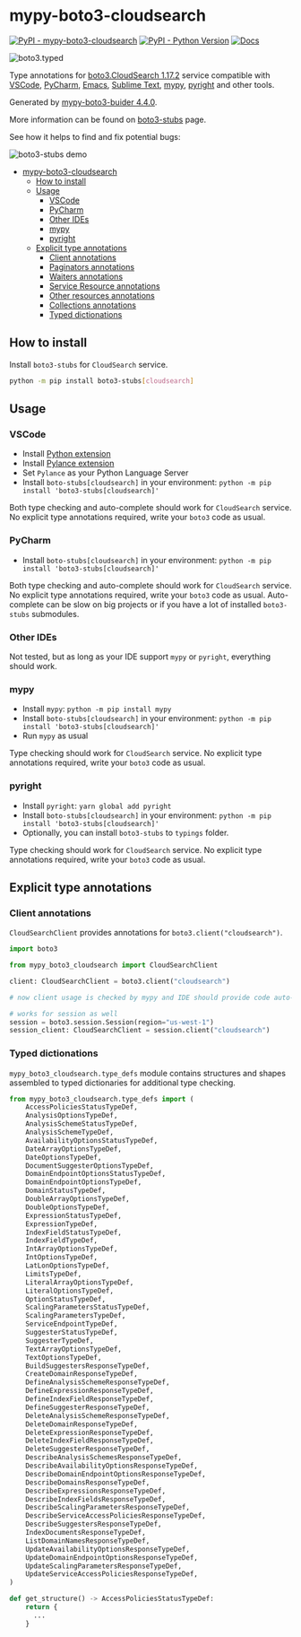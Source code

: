 # mypy-boto3-cloudsearch

[![PyPI - mypy-boto3-cloudsearch](https://img.shields.io/pypi/v/mypy-boto3-cloudsearch.svg?color=blue)](https://pypi.org/project/mypy-boto3-cloudsearch)
[![PyPI - Python Version](https://img.shields.io/pypi/pyversions/mypy-boto3-cloudsearch.svg?color=blue)](https://pypi.org/project/mypy-boto3-cloudsearch)
[![Docs](https://img.shields.io/readthedocs/mypy-boto3-builder.svg?color=blue)](https://mypy-boto3-builder.readthedocs.io/)

![boto3.typed](https://github.com/vemel/mypy_boto3_builder/raw/master/logo.png)

Type annotations for
[boto3.CloudSearch 1.17.2](https://boto3.amazonaws.com/v1/documentation/api/1.17.2/reference/services/cloudsearch.html#CloudSearch) service
compatible with
[VSCode](https://code.visualstudio.com/),
[PyCharm](https://www.jetbrains.com/pycharm/),
[Emacs](https://www.gnu.org/software/emacs/),
[Sublime Text](https://www.sublimetext.com/),
[mypy](https://github.com/python/mypy),
[pyright](https://github.com/microsoft/pyright)
and other tools.

Generated by [mypy-boto3-buider 4.4.0](https://github.com/vemel/mypy_boto3_builder).

More information can be found on [boto3-stubs](https://pypi.org/project/boto3-stubs/) page.

See how it helps to find and fix potential bugs:

![boto3-stubs demo](https://github.com/vemel/mypy_boto3_builder/raw/master/demo.gif)

- [mypy-boto3-cloudsearch](#mypy-boto3-cloudsearch)
  - [How to install](#how-to-install)
  - [Usage](#usage)
    - [VSCode](#vscode)
    - [PyCharm](#pycharm)
    - [Other IDEs](#other-ides)
    - [mypy](#mypy)
    - [pyright](#pyright)
  - [Explicit type annotations](#explicit-type-annotations)
    - [Client annotations](#client-annotations)
    - [Paginators annotations](#paginators-annotations)
    - [Waiters annotations](#waiters-annotations)
    - [Service Resource annotations](#service-resource-annotations)
    - [Other resources annotations](#other-resources-annotations)
    - [Collections annotations](#collections-annotations)
    - [Typed dictionations](#typed-dictionations)

## How to install

Install `boto3-stubs` for `CloudSearch` service.

```bash
python -m pip install boto3-stubs[cloudsearch]
```

## Usage

### VSCode

- Install [Python extension](https://marketplace.visualstudio.com/items?itemName=ms-python.python)
- Install [Pylance extension](https://marketplace.visualstudio.com/items?itemName=ms-python.vscode-pylance)
- Set `Pylance` as your Python Language Server
- Install `boto-stubs[cloudsearch]` in your environment: `python -m pip install 'boto3-stubs[cloudsearch]'`

Both type checking and auto-complete should work for `CloudSearch` service.
No explicit type annotations required, write your `boto3` code as usual.

### PyCharm

- Install `boto-stubs[cloudsearch]` in your environment: `python -m pip install 'boto3-stubs[cloudsearch]'`

Both type checking and auto-complete should work for `CloudSearch` service.
No explicit type annotations required, write your `boto3` code as usual.
Auto-complete can be slow on big projects or if you have a lot of installed `boto3-stubs` submodules.

### Other IDEs

Not tested, but as long as your IDE support `mypy` or `pyright`, everything should work.

### mypy

- Install `mypy`: `python -m pip install mypy`
- Install `boto-stubs[cloudsearch]` in your environment: `python -m pip install 'boto3-stubs[cloudsearch]'`
- Run `mypy` as usual

Type checking should work for `CloudSearch` service.
No explicit type annotations required, write your `boto3` code as usual.

### pyright

- Install `pyright`: `yarn global add pyright`
- Install `boto-stubs[cloudsearch]` in your environment: `python -m pip install 'boto3-stubs[cloudsearch]'`
- Optionally, you can install `boto3-stubs` to `typings` folder.

Type checking should work for `CloudSearch` service.
No explicit type annotations required, write your `boto3` code as usual.

## Explicit type annotations

### Client annotations

`CloudSearchClient` provides annotations for `boto3.client("cloudsearch")`.

```python
import boto3

from mypy_boto3_cloudsearch import CloudSearchClient

client: CloudSearchClient = boto3.client("cloudsearch")

# now client usage is checked by mypy and IDE should provide code auto-complete

# works for session as well
session = boto3.session.Session(region="us-west-1")
session_client: CloudSearchClient = session.client("cloudsearch")
```








### Typed dictionations

`mypy_boto3_cloudsearch.type_defs` module contains structures and shapes assembled
to typed dictionaries for additional type checking.

```python
from mypy_boto3_cloudsearch.type_defs import (
    AccessPoliciesStatusTypeDef,
    AnalysisOptionsTypeDef,
    AnalysisSchemeStatusTypeDef,
    AnalysisSchemeTypeDef,
    AvailabilityOptionsStatusTypeDef,
    DateArrayOptionsTypeDef,
    DateOptionsTypeDef,
    DocumentSuggesterOptionsTypeDef,
    DomainEndpointOptionsStatusTypeDef,
    DomainEndpointOptionsTypeDef,
    DomainStatusTypeDef,
    DoubleArrayOptionsTypeDef,
    DoubleOptionsTypeDef,
    ExpressionStatusTypeDef,
    ExpressionTypeDef,
    IndexFieldStatusTypeDef,
    IndexFieldTypeDef,
    IntArrayOptionsTypeDef,
    IntOptionsTypeDef,
    LatLonOptionsTypeDef,
    LimitsTypeDef,
    LiteralArrayOptionsTypeDef,
    LiteralOptionsTypeDef,
    OptionStatusTypeDef,
    ScalingParametersStatusTypeDef,
    ScalingParametersTypeDef,
    ServiceEndpointTypeDef,
    SuggesterStatusTypeDef,
    SuggesterTypeDef,
    TextArrayOptionsTypeDef,
    TextOptionsTypeDef,
    BuildSuggestersResponseTypeDef,
    CreateDomainResponseTypeDef,
    DefineAnalysisSchemeResponseTypeDef,
    DefineExpressionResponseTypeDef,
    DefineIndexFieldResponseTypeDef,
    DefineSuggesterResponseTypeDef,
    DeleteAnalysisSchemeResponseTypeDef,
    DeleteDomainResponseTypeDef,
    DeleteExpressionResponseTypeDef,
    DeleteIndexFieldResponseTypeDef,
    DeleteSuggesterResponseTypeDef,
    DescribeAnalysisSchemesResponseTypeDef,
    DescribeAvailabilityOptionsResponseTypeDef,
    DescribeDomainEndpointOptionsResponseTypeDef,
    DescribeDomainsResponseTypeDef,
    DescribeExpressionsResponseTypeDef,
    DescribeIndexFieldsResponseTypeDef,
    DescribeScalingParametersResponseTypeDef,
    DescribeServiceAccessPoliciesResponseTypeDef,
    DescribeSuggestersResponseTypeDef,
    IndexDocumentsResponseTypeDef,
    ListDomainNamesResponseTypeDef,
    UpdateAvailabilityOptionsResponseTypeDef,
    UpdateDomainEndpointOptionsResponseTypeDef,
    UpdateScalingParametersResponseTypeDef,
    UpdateServiceAccessPoliciesResponseTypeDef,
)

def get_structure() -> AccessPoliciesStatusTypeDef:
    return {
      ...
    }
```
